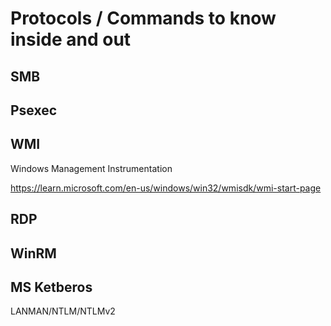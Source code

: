 # Protocols / Commands to know inside and out

## SMB

## Psexec

## WMI

Windows Management Instrumentation

<https://learn.microsoft.com/en-us/windows/win32/wmisdk/wmi-start-page>

## RDP

## WinRM

## MS Ketberos

LANMAN/NTLM/NTLMv2

